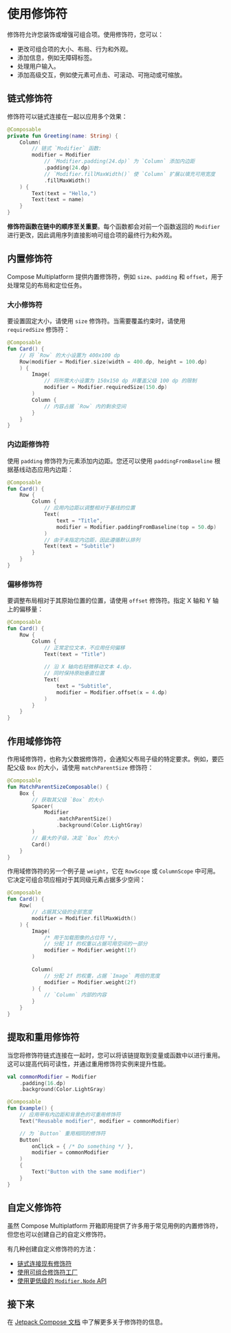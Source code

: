 # 使用修饰符

修饰符允许您装饰或增强可组合项。使用修饰符，您可以：

*   更改可组合项的大小、布局、行为和外观。
*   添加信息，例如无障碍标签。
*   处理用户输入。
*   添加高级交互，例如使元素可点击、可滚动、可拖动或可缩放。

## 链式修饰符

修饰符可以链式连接在一起以应用多个效果：

```kotlin
@Composable
private fun Greeting(name: String) {
    Column(
        // 链式 `Modifier` 函数:
        modifier = Modifier
            // `Modifier.padding(24.dp)` 为 `Column` 添加内边距
            .padding(24.dp)
            // `Modifier.fillMaxWidth()` 使 `Column` 扩展以填充可用宽度
            .fillMaxWidth()
    ) {
        Text(text = "Hello,")
        Text(text = name)
    }
}
```

**修饰符函数在链中的顺序至关重要**。每个函数都会对前一个函数返回的 `Modifier` 进行更改，因此调用序列直接影响可组合项的最终行为和外观。

## 内置修饰符

Compose Multiplatform 提供内置修饰符，例如 `size`、`padding` 和 `offset`，用于处理常见的布局和定位任务。

### 大小修饰符

要设置固定大小，请使用 `size` 修饰符。当需要覆盖约束时，请使用 `requiredSize` 修饰符：

```kotlin
@Composable
fun Card() {
    // 将 `Row` 的大小设置为 400x100 dp
    Row(modifier = Modifier.size(width = 400.dp, height = 100.dp)
    ) {
        Image(
            // 将所需大小设置为 150x150 dp 并覆盖父级 100 dp 的限制
            modifier = Modifier.requiredSize(150.dp)
        )
        Column {
            // 内容占据 `Row` 内的剩余空间
        }
    }
}
```

### 内边距修饰符

使用 `padding` 修饰符为元素添加内边距。您还可以使用 `paddingFromBaseline` 根据基线动态应用内边距：

```kotlin
@Composable
fun Card() {
    Row {
        Column {
            // 应用内边距以调整相对于基线的位置
            Text(
                text = "Title",
                modifier = Modifier.paddingFromBaseline(top = 50.dp)
            )
            // 由于未指定内边距，因此遵循默认排列
            Text(text = "Subtitle")
        }
    }
}
```

### 偏移修饰符

要调整布局相对于其原始位置的位置，请使用 `offset` 修饰符。指定 X 轴和 Y 轴上的偏移量：

```kotlin
@Composable
fun Card() {
    Row {
        Column {
            // 正常定位文本，不应用任何偏移
            Text(text = "Title")
            
            // 沿 X 轴向右轻微移动文本 4.dp，
            // 同时保持原始垂直位置
            Text(
                text = "Subtitle",
                modifier = Modifier.offset(x = 4.dp)
            )
        }
    }
}
```

## 作用域修饰符

作用域修饰符，也称为父数据修饰符，会通知父布局子级的特定要求。例如，要匹配父级 `Box` 的大小，请使用 `matchParentSize` 修饰符：

```kotlin
@Composable
fun MatchParentSizeComposable() {
    Box {
        // 获取其父级 `Box` 的大小
        Spacer(
            Modifier
                .matchParentSize() 
                .background(Color.LightGray)
        )
        // 最大的子级，决定 `Box` 的大小
        Card()
    }
}
```

作用域修饰符的另一个例子是 `weight`，它在 `RowScope` 或 `ColumnScope` 中可用。它决定可组合项应相对于其同级元素占据多少空间：

```kotlin
@Composable
fun Card() {
    Row(
        // 占据其父级的全部宽度
        modifier = Modifier.fillMaxWidth() 
    ) {
        Image(
            /* 用于加载图像的占位符 */,
            // 分配 1f 的权重以占据可用空间的一部分
            modifier = Modifier.weight(1f) 
        )
        
        Column(
            // 分配 2f 的权重，占据 `Image` 两倍的宽度
            modifier = Modifier.weight(2f)
        ) {
            // `Column` 内部的内容
        }
    }
}
```

## 提取和重用修饰符

当您将修饰符链式连接在一起时，您可以将该链提取到变量或函数中以进行重用。这可以提高代码可读性，并通过重用修饰符实例来提升性能。

```kotlin
val commonModifier = Modifier
    .padding(16.dp)
    .background(Color.LightGray)

@Composable
fun Example() {
    // 应用带有内边距和背景色的可重用修饰符
    Text("Reusable modifier", modifier = commonModifier)

    // 为 `Button` 重用相同的修饰符
    Button(
        onClick = { /* Do something */ },
        modifier = commonModifier
    )
    {
        Text("Button with the same modifier")
    }
}
```

## 自定义修饰符

虽然 Compose Multiplatform 开箱即用提供了许多用于常见用例的内置修饰符，但您也可以创建自己的自定义修饰符。

有几种创建自定义修饰符的方法：

*   [链式连接现有修饰符](https://developer.android.com/develop/ui/compose/custom-modifiers#chain-existing)
*   [使用可组合修饰符工厂](https://developer.android.com/develop/ui/compose/custom-modifiers#create_a_custom_modifier_using_a_composable_modifier_factory)
*   [使用更低级的 `Modifier.Node` API](https://developer.android.com/develop/ui/compose/custom-modifiers#implement-custom)

## 接下来

在 [Jetpack Compose 文档](https://developer.android.com/develop/ui/compose/modifiers) 中了解更多关于修饰符的信息。